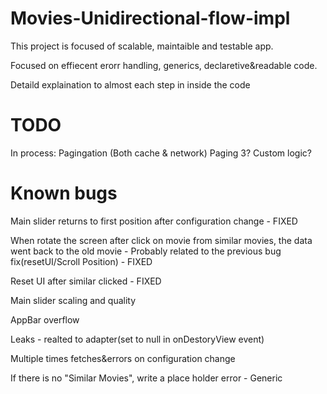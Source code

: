 # Movies-Unidirectional-flow-impl

This project is focused of scalable, maintaible and testable app.

Focused on effiecent erorr handling, generics, declaretive&readable code.

Detaild explaination to almost each step in inside the code

# TODO

In process: Pagingation (Both cache & network) Paging 3? Custom logic?

# Known bugs

Main slider returns to first position after configuration change - FIXED

When rotate the screen after click on movie from similar movies, the data went back to the old movie - Probably related to the previous bug fix(resetUI/Scroll Position) - FIXED

Reset UI after similar clicked - FIXED

Main slider scaling and quality

AppBar overflow

Leaks - realted to adapter(set to null in onDestoryView event)

Multiple times fetches&errors on configuration change

If there is no "Similar Movies", write a place holder error - Generic








